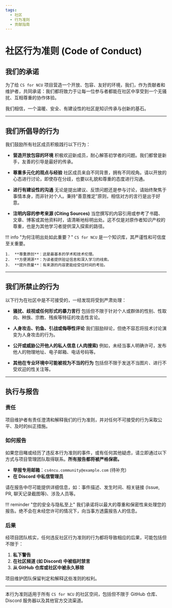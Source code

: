 ```yaml
---
tags:
  - 社区
  - 行为准则
  - 贡献指南
---
```


# 社区行为准则 (Code of Conduct)

## 我们的承诺

为了给 `CS for NCU` 项目营造一个开放、包容、友好的环境，我们，作为贡献者和维护者，共同承诺：我们都将致力于让每一位参与者都能在社区中享受到一个无骚扰、互相尊重的协作体验。

我们相信，一个温暖、安全、有建设性的社区是知识传承与创新的基石。

---

## 我们所倡导的行为

我们鼓励所有社区成员积极践行以下行为：

*   **营造开放包容的环境**
    积极欢迎新成员，耐心解答初学者的问题。我们都曾是新手，友善的引导是最好的传承。

*   **尊重多元化的观点与经验**
    社区成员来自不同背景，拥有不同视角。请以开放的心态进行讨论，即使存在分歧，也要以礼貌和尊重的态度进行沟通。

*   **进行有建设性的沟通**
    无论是提出建议、反馈问题还是参与讨论，请始终聚焦于事情本身，而非针对个人。秉持“善意推定”原则，相信对方的言行是出于好意。

*   **注明内容的参考来源 (Citing Sources)**
    当您撰写的内容引用或参考了书籍、文章、博客或其他资料时，请清晰地标明出处。这不仅是对原作者知识产权的尊重，也是为其他学习者提供深入探索的路径。

!!! info "为何注明出处如此重要？"
    `CS for NCU` 是一个知识库，其严谨性和可信度至关重要。

    1.  **尊重原创**：这是最基本的学术和技术伦理。
    2.  **方便溯源**：为读者提供验证信息和深入学习的线索。
    3.  **提升质量**：有来源的内容更能经受住时间的考验。

---

## 我们所禁止的行为

以下行为在社区中是不可接受的，一经发现将受到严肃处理：

*   **骚扰、歧视或任何形式的暴力言行**
    包括但不限于针对个人或群体的性别、性取向、种族、宗教、残疾等特征的攻击性言论。

*   **人身攻击、钓鱼、引战或侮辱性评论**
    我们鼓励辩论，但绝不容忍将技术讨论演变为人身攻击的行为。

*   **公开或威胁公开他人的私人信息 (人肉搜索)**
    例如，未经当事人明确许可，发布他人的物理地址、电子邮箱、电话号码等。

*   **其他在专业环境中可能被视为不当的行为**
    包括但不限于发送不当图片、进行不受欢迎的性关注等。

---

## 执行与报告

### 责任

项目维护者有责任澄清和解释我们的行为准则，并对任何不可接受的行为采取公平、及时的纠正措施。

### 如何报告

如果您目睹或经历了违反本行为准则的事件，或有任何其他疑虑，请立即通过以下方式与项目管理团队取得联系。**所有报告都将被严格保密。**

*   **举报专用邮箱**：`cs4ncu.community@example.com` (待补充)
*   **在 Discord 中私信管理员**

请在报告中尽可能提供详细信息，如：事件描述、发生时间、相关链接 (Issue, PR, 聊天记录截图等)、涉及人员等。

!!! reminder "您的安全与隐私至上"
    我们承诺将以最大的尊重和保密性来处理您的报告。绝不会在未经您许可的情况下，向当事方透露报告人的信息。

### 后果

经项目团队核实，任何违反社区行为准则的行为都将导致相应的后果，可能包括但不限于：

1.  **私下警告**
2.  **在社区频道 (如 Discord) 中被临时禁言**
3.  **从 GitHub 仓库或社区中被永久移除**

项目维护团队保留判定和解释这些准则的权利。

---

本行为准则适用于所有 `CS for NCU` 的社区空间，包括但不限于 GitHub 仓库、Discord 服务器以及其他官方交流渠道。